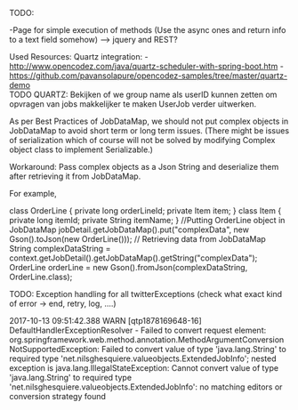 TODO:

-Page for simple execution of methods (Use the async ones and return info to a text field somehow) --> jquery and REST?
	
Used Resources:
	Quartz integration: - http://www.opencodez.com/java/quartz-scheduler-with-spring-boot.htm
						- https://github.com/pavansolapure/opencodez-samples/tree/master/quartz-demo	
TODO QUARTZ:
	Bekijken of we group name als userID kunnen zetten om opvragen van jobs makkelijker te maken
	UserJob verder uitwerken. 
	
As per Best Practices of JobDataMap, we should not put complex objects in JobDataMap to avoid short term or long term issues. (There might be issues of serialization which of course will not be solved by modifying Complex object class to implement Serializable.)

Workaround: Pass complex objects as a Json String and deserialize them after retrieving it from JobDataMap.

For example,

class OrderLine {
        private long orderLineId;
        private Item item;
    }
    class Item {
        private long itemId;
        private String itemName;
   }
//Putting OrderLine object in JobDataMap
    jobDetail.getJobDataMap().put("complexData", new Gson().toJson(new OrderLine()));
// Retrieving data from JobDataMap
    String complexDataString = 
        context.getJobDetail().getJobDataMap().getString("complexData");
    OrderLine orderLine = new Gson().fromJson(complexDataString, OrderLine.class);
    
TODO: Exception handling for all twitterExceptions (check what exact kind of error -> end, retry, log, ....)

2017-10-13 09:51:42.388 WARN  [qtp1878169648-16] DefaultHandlerExceptionResolver - Failed to convert request element: org.springframework.web.method.annotation.MethodArgumentConversionNotSupportedException: Failed to convert value of type 'java.lang.String' to required type 'net.nilsghesquiere.valueobjects.ExtendedJobInfo'; nested exception is java.lang.IllegalStateException: Cannot convert value of type 'java.lang.String' to required type 'net.nilsghesquiere.valueobjects.ExtendedJobInfo': no matching editors or conversion strategy found